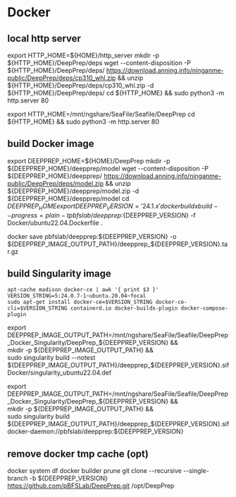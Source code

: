 # Docker

## local http server
export HTTP_HOME=${HOME}/http_server
mkdir -p ${HTTP_HOME}/DeepPrep/deps
wget --content-disposition -P ${HTTP_HOME}/DeepPrep/deps/ https://download.anning.info/ninganme-public/DeepPrep/deps/cp310_whl.zip && unzip ${HTTP_HOME}/DeepPrep/deps/cp310_whl.zip -d ${HTTP_HOME}/DeepPrep/deps/
cd ${HTTP_HOME} && sudo python3 -m http.server 80

export HTTP_HOME=/mnt/ngshare/SeaFile/Seafile/DeepPrep
cd ${HTTP_HOME} && sudo python3 -m http.server 80

## build Docker image
export DEEPPREP_HOME=${HOME}/DeepPrep
mkdir -p ${DEEPPREP_HOME}/deepprep/model
wget --content-disposition -P ${DEEPPREP_HOME}/deepprep/ https://download.anning.info/ninganme-public/DeepPrep/deps/model.zip && unzip ${DEEPPREP_HOME}/deepprep/model.zip -d ${DEEPPREP_HOME}/deepprep/model
cd ${DEEPPREP_HOME}
export DEEPPREP_VERSION='24.1.x'
docker buildx build --progress=plain -t pbfslab/deepprep:${DEEPPREP_VERSION} -f Docker/ubuntu22.04.Dockerfile .

docker save pbfslab/deepprep:${DEEPPREP_VERSION} -o ${DEEPPREP_IMAGE_OUTPUT_PATH}/deepprep_${DEEPPREP_VERSION}.tar.gz

## build Singularity image
```
apt-cache madison docker-ce | awk '{ print $3 }'
VERSION_STRING=5:24.0.7-1~ubuntu.20.04~focal
sudo apt-get install docker-ce=$VERSION_STRING docker-ce-cli=$VERSION_STRING containerd.io docker-buildx-plugin docker-compose-plugin
```

export DEEPPREP_IMAGE_OUTPUT_PATH=/mnt/ngshare/SeaFile/Seafile/DeepPrep_Docker_Singularity/DeepPrep_${DEEPPREP_VERSION} && \
mkdir -p ${DEEPPREP_IMAGE_OUTPUT_PATH} && \
sudo singularity build --notest ${DEEPPREP_IMAGE_OUTPUT_PATH}/deepprep_${DEEPPREP_VERSION}.sif Docker/singularity_ubuntu22.04.def

export DEEPPREP_IMAGE_OUTPUT_PATH=/mnt/ngshare/SeaFile/Seafile/DeepPrep_Docker_Singularity/DeepPrep_${DEEPPREP_VERSION} && \
mkdir -p ${DEEPPREP_IMAGE_OUTPUT_PATH} && \
sudo singularity build ${DEEPPREP_IMAGE_OUTPUT_PATH}/deepprep_${DEEPPREP_VERSION}.sif docker-daemon://pbfslab/deepprep:${DEEPPREP_VERSION}

## remove docker tmp cache (opt)
docker system df
docker builder prune
git clone --recursive --single-branch -b ${DEEPPREP_VERSION} https://github.com/pBFSLab/DeepPrep.git /opt/DeepPrep
